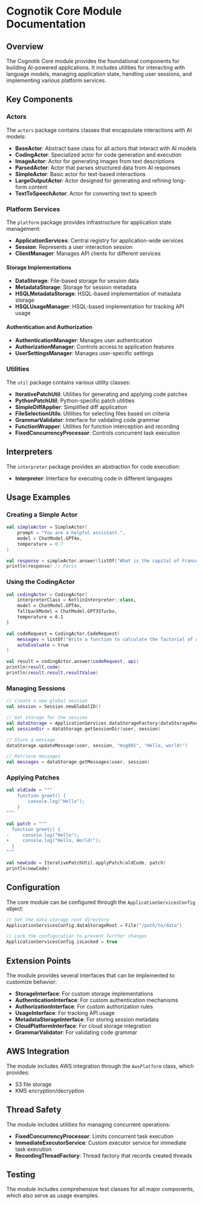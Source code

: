 # Cognotik Core Module Documentation

## Overview

The Cognotik Core module provides the foundational components for building AI-powered applications. It includes
utilities for interacting with language models, managing application state, handling user sessions, and implementing
various platform services.

## Key Components

### Actors

The `actors` package contains classes that encapsulate interactions with AI models:

- **BaseActor**: Abstract base class for all actors that interact with AI models
- **CodingActor**: Specialized actor for code generation and execution
- **ImageActor**: Actor for generating images from text descriptions
- **ParsedActor**: Actor that parses structured data from AI responses
- **SimpleActor**: Basic actor for text-based interactions
- **LargeOutputActor**: Actor designed for generating and refining long-form content
- **TextToSpeechActor**: Actor for converting text to speech

### Platform Services

The `platform` package provides infrastructure for application state management:

- **ApplicationServices**: Central registry for application-wide services
- **Session**: Represents a user interaction session
- **ClientManager**: Manages API clients for different services

#### Storage Implementations

- **DataStorage**: File-based storage for session data
- **MetadataStorage**: Storage for session metadata
- **HSQLMetadataStorage**: HSQL-based implementation of metadata storage
- **HSQLUsageManager**: HSQL-based implementation for tracking API usage

#### Authentication and Authorization

- **AuthenticationManager**: Manages user authentication
- **AuthorizationManager**: Controls access to application features
- **UserSettingsManager**: Manages user-specific settings

### Utilities

The `util` package contains various utility classes:

- **IterativePatchUtil**: Utilities for generating and applying code patches
- **PythonPatchUtil**: Python-specific patch utilities
- **SimpleDiffApplier**: Simplified diff application
- **FileSelectionUtils**: Utilities for selecting files based on criteria
- **GrammarValidator**: Interface for validating code grammar
- **FunctionWrapper**: Utilities for function interception and recording
- **FixedConcurrencyProcessor**: Controls concurrent task execution

## Interpreters

The `interpreter` package provides an abstraction for code execution:

- **Interpreter**: Interface for executing code in different languages

## Usage Examples

### Creating a Simple Actor

```kotlin
val simpleActor = SimpleActor(
    prompt = "You are a helpful assistant.",
    model = ChatModel.GPT4o,
    temperature = 0.7
)

val response = simpleActor.answer(listOf("What is the capital of France?"), api)
println(response) // Paris
```

### Using the CodingActor

```kotlin
val codingActor = CodingActor(
    interpreterClass = KotlinInterpreter::class,
    model = ChatModel.GPT4o,
    fallbackModel = ChatModel.GPT35Turbo,
    temperature = 0.1
)

val codeRequest = CodingActor.CodeRequest(
    messages = listOf("Write a function to calculate the factorial of a number" to ApiModel.Role.user),
    autoEvaluate = true
)

val result = codingActor.answer(codeRequest, api)
println(result.code)
println(result.result.resultValue)
```

### Managing Sessions

```kotlin
// Create a new global session
val session = Session.newGlobalID()

// Get storage for the session
val dataStorage = ApplicationServices.dataStorageFactory(dataStorageRoot)
val sessionDir = dataStorage.getSessionDir(user, session)

// Store a message
dataStorage.updateMessage(user, session, "msg001", "Hello, world!")

// Retrieve messages
val messages = dataStorage.getMessages(user, session)
```

### Applying Patches

```kotlin
val oldCode = """
    function greet() {
        console.log("Hello");
    }
"""

val patch = """
  function greet() {
-     console.log("Hello");
+     console.log("Hello, World!");
  }
"""

val newCode = IterativePatchUtil.applyPatch(oldCode, patch)
println(newCode)
```

## Configuration

The core module can be configured through the `ApplicationServicesConfig` object:

```kotlin
// Set the data storage root directory
ApplicationServicesConfig.dataStorageRoot = File("/path/to/data")

// Lock the configuration to prevent further changes
ApplicationServicesConfig.isLocked = true
```

## Extension Points

The module provides several interfaces that can be implemented to customize behavior:

- **StorageInterface**: For custom storage implementations
- **AuthenticationInterface**: For custom authentication mechanisms
- **AuthorizationInterface**: For custom authorization rules
- **UsageInterface**: For tracking API usage
- **MetadataStorageInterface**: For storing session metadata
- **CloudPlatformInterface**: For cloud storage integration
- **GrammarValidator**: For validating code grammar

## AWS Integration

The module includes AWS integration through the `AwsPlatform` class, which provides:

- S3 file storage
- KMS encryption/decryption

## Thread Safety

The module includes utilities for managing concurrent operations:

- **FixedConcurrencyProcessor**: Limits concurrent task execution
- **ImmediateExecutorService**: Custom executor service for immediate task execution
- **RecordingThreadFactory**: Thread factory that records created threads

## Testing

The module includes comprehensive test classes for all major components, which also serve as usage examples.